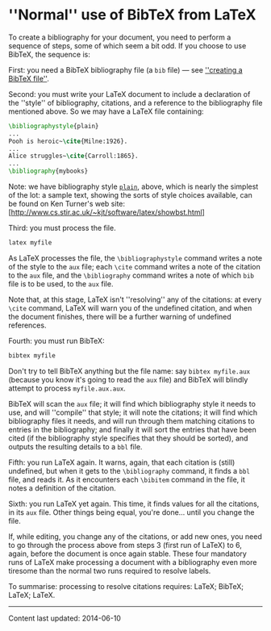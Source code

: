 # ''Normal'' use of BibTeX from LaTeX

To create a bibliography for your document, you need to perform a
sequence of steps, some of which seem a bit odd.  If you choose to use
BibTeX, the sequence is:

First: you need a BibTeX bibliography file (a `bib`
file)&nbsp;&mdash; see [''creating a BibTeX file''](./FAQ-buildbib.html).

Second: you must write your LaTeX document to include a declaration
of the ''style'' of bibliography, citations, and a reference to the
bibliography file mentioned above.  So we may have a LaTeX
file containing:
```latex
\bibliographystyle{plain}
...
Pooh is heroic~\cite{Milne:1926}.
...
Alice struggles~\cite{Carroll:1865}.
...
\bibliography{mybooks}
```
Note: we have bibliography style [`plain`](http://ctan.org/pkg/plain), above, which is
nearly the simplest of the lot: a sample text, showing the sorts of
style choices available, can be found on Ken Turner's web site:
[http://www.cs.stir.ac.uk/~kjt/software/latex/showbst.html]

Third: you must process the file.
```latex
latex myfile
```
As LaTeX processes the file, the `\bibliographystyle` command
writes a note of the style to the `aux` file; each
`\cite` command writes a note of the citation to the
`aux` file, and the `\bibliography` command writes a note
of which `bib` file is to be used, to the `aux` file.

Note that, at this stage, LaTeX isn't ''resolving'' any of the
citations: at every `\cite` command, LaTeX will warn you of the
undefined citation, and when the document finishes, there will be a
further warning of undefined references.

Fourth: you must run BibTeX:
```latex
bibtex myfile
```
Don't try to tell BibTeX anything but the file name: say
`bibtex myfile.aux` (because you know it's going to read the
`aux` file) and BibTeX will blindly attempt to process
`myfile.aux.aux`.

BibTeX will scan the `aux` file; it will find which bibliography
style it needs to use, and will ''compile'' that style; it will note
the citations; it will find which bibliography files it needs, and
will run through them matching citations to entries in the
bibliography; and finally it will sort the entries that have been
cited (if the bibliography style specifies that they should be
sorted), and outputs the resulting details to a `bbl` file.

Fifth: you run LaTeX again.  It warns, again, that each citation is
(still) undefined, but when it gets to the `\bibliography` command,
it finds a `bbl` file, and reads it.  As it encounters each
`\bibitem` command in the file, it notes a definition of the
citation.

Sixth: you run LaTeX yet again.  This time, it finds values for all
the citations, in its `aux` file.  Other things being equal, you're
done&hellip; until you change the file.

If, while editing, you change any of the citations, or add new ones,
you need to go through the process above from steps 3 (first run of
LaTeX) to 6, again, before the document is once again stable.
These four mandatory runs of LaTeX make processing a document with
a bibliography even more tiresome than the normal two runs required to
resolve labels.

To summarise: processing to resolve citations requires: LaTeX;
BibTeX; LaTeX; LaTeX.


----

Content last updated: 2014-06-10
